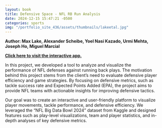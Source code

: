 ```yaml
---
layout: book
title: Defensive Space - NFL RB Run Analysis
date: 2024-12-15 15:47:21 -0500
categories: sports
img: "/portfolio_site_436/assets/thumbnails/lakeetal.jpg"
---
```


<b>Author: Max Lake, Alexander Scheibe, Yoel Nasi Kazado, Urmi Mehta, Joseph Ho, Miguel Marcial</b>

<b><a href="https://maxlaker13.shinyapps.io/nflDefense/">Click here to visit the interactive app.</a></b>


In this project, we developed a tool to analyze and visualize the performance of
NFL defenses against running back plays.  The motivation behind this project
stems from the client’s need to evaluate defensive player efficiency and game
strategies.  By focusing on defensive metrics, such as tackle success rate and
Expected Points Added (EPA), the project aims to provide NFL teams with
actionable insights for improving defensive tactics.  

Our goal was to create an interactive and user-friendly platform to visualize
player movements, tackle performance, and defensive efficiency.  We leveraged
the “NFL Big Data Bowl 2024” dataset from Kaggle and designed features such as
play-level visualizations, team and player statistics, and in-depth analyses of
key defensive metrics.  

[jekyll-docs]: https://jekyllrb.com/docs/home
[jekyll-gh]:   https://github.com/jekyll/jekyll
[jekyll-talk]: https://talk.jekyllrb.com/